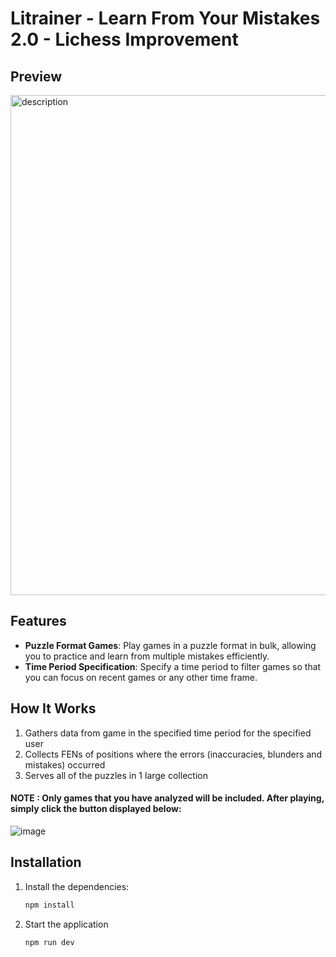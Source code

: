 # Litrainer - Learn From Your Mistakes 2.0 - Lichess Improvement 

## Preview

<div style="display: flex; justify-content: center; align-items: center;">
  <img src="https://github.com/user-attachments/assets/1e3fdd5c-be87-4f92-90e2-83c011739249" alt="description" width="800"/>
</div>



## Features

- **Puzzle Format Games**: Play games in a puzzle format in bulk, allowing you to practice and learn from multiple mistakes efficiently.
- **Time Period Specification**: Specify a time period to filter games so that you can focus on recent games or any other time frame.

## How It Works

1. Gathers data from game in the specified time period for the specified user
2. Collects FENs of positions where the errors (inaccuracies, blunders and mistakes) occurred
3. Serves all of the puzzles in 1 large collection
   
#### NOTE : Only games that you have analyzed will be included. After playing, simply click the button displayed below:

![image](https://github.com/user-attachments/assets/28e50257-8364-4f6d-b1fb-be08e9e10ec0)



## Installation

1. Install the dependencies:
   ```bash
   npm install
2. Start the application
    ```bash
    npm run dev
